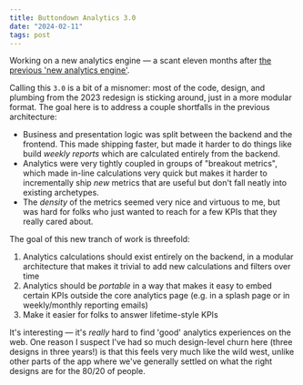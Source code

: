 ```yaml
---
title: Buttondown Analytics 3.0
date: "2024-02-11"
tags: post
---
```


Working on a new analytics engine — a scant eleven months after [the previous 'new analytics engine'](https://buttondown.com/changelog/2023-03-28).

Calling this `3.0` is a bit of a misnomer: most of the code, design, and plumbing from the 2023 redesign is sticking around, just in a more modular format. The goal here is to address a couple shortfalls in the previous architecture:

- Business and presentation logic was split between the backend and the frontend. This made shipping faster, but made it harder to do things like build _weekly reports_ which are calculated entirely from the backend.
- Analytics were very tightly coupled in groups of "breakout metrics", which made in-line calculations very quick but makes it harder to incrementally ship _new_ metrics that are useful but don't fall neatly into existing archetypes.
- The _density_ of the metrics seemed very nice and virtuous to me, but was hard for folks who just wanted to reach for a few KPIs that they really cared about.

The goal of this new tranch of work is threefold:

1. Analytics calculations should exist entirely on the backend, in a modular architecture that makes it trivial to add new calculations and filters over time
2. Analytics should be _portable_ in a way that makes it easy to embed certain KPIs outside the core analytics page (e.g. in a splash page or in weekly/monthly reporting emails)
3. Make it easier for folks to answer lifetime-style KPIs

It's interesting — it's _really_ hard to find 'good' analytics experiences on the web. One reason I suspect I've had so much design-level churn here (three designs in three years!) is that this feels very much like the wild west, unlike other parts of the app where we've generally settled on what the right designs are for the 80/20 of people.

